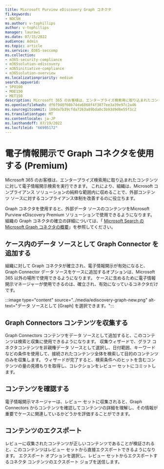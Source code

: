 ```yaml
---
title: Microsoft Purview eDiscovery Graph コネクタ
f1.keywords:
- NOCSH
ms.author: v-tophillips
author: v-tophillips
manager: laurawi
ms.date: 07/15/2022
audience: Admin
ms.topic: article
ms.service: O365-seccomp
ms.collection:
- m365-security-compliance
- m365solution-ediscovery
- m365initiative-compliance
- m365solution-overview
ms.localizationpriority: medium
search.appverid:
- SPO160
- MOE150
- MET150
description: Microsoft 365 のお客様は、エンタープライズ検索用に取り込まれたコンテンツに対して電子情報開示検索を実行できます。
ms.openlocfilehash: df6f948f60b74da6868f4f3877ee3a39e97c2a46
ms.sourcegitcommit: 180da7b39cfda7263a89bda0c3b93d9d6e55f3c2
ms.translationtype: MT
ms.contentlocale: ja-JP
ms.lasthandoff: 07/19/2022
ms.locfileid: "66995172"
---
```

# <a name="use-graph-connectors-with-ediscovery-premium"></a>電子情報開示で Graph コネクタを使用する (Premium)

Microsoft 365 のお客様は、エンタープライズ検索用に取り込まれたコンテンツに対して電子情報開示検索を実行できます。 これにより、組織は、Microsoft コンプライアンス ソリューションの純粋な範囲内に収めることで、外部コンテンツ ソースに対するコンプライアンス体制を改善するのに役立ちます。

Graph コネクタを使用すると、外部データ ソースのコンテンツをMicrosoft Purview eDiscovery Premium ソリューションで使用できるようになります。 組織の Graph コネクタの確立の詳細については、「 [Microsoft Search の Microsoft Graph コネクタの概要](/microsoftsearch/connectors-overview)」を参照してください。

## <a name="add-graph-connector-as-a-data-source-within-a-case"></a>ケース内のデータ ソースとして Graph Connector を追加する

組織に対して Graph コネクタが確立され、電子情報開示が有効になると、Graph Connector データ ソースをケースに追加するオプションは、Microsoft 365 以外の場所で使用できるようになります。 ケースに含めるために電子情報開示マネージャーが使用できるのは、確立され、有効になっているコネクタだけです。

:::image type="content" source="../media/ediscovery-graph-new.png" alt-text="データ ソースとして [Graph] を選択できます。":::

## <a name="collect-graph-connectors-content"></a>Graph Connectors コンテンツを収集する

Graph Connectors コンテンツをデータ ソースとして追加すると、このコンテンツは検索と収集に使用できるようになります。 収集ウィザードで、グラフ コネクタコンテンツを非親権データ ソースとして選択し、日付範囲、キーワードなどの条件を使用して、接続されたコンテンツ全体を検索して目的のコンテンツのみを収集します。 ウィザードが完了すると、検索条件へのヒットを含むコンテンツの量の見積もりを取得し、コレクションをレビュー セットにコミットします。  

## <a name="review-content"></a>コンテンツを確認する

電子情報開示マネージャーは、レビュー セットに収集されると、Graph Connectors からコンテンツを確認してコンテンツの詳細を理解し、その情報が重要でケースに関連しているかどうかを評価することができます。  

## <a name="export-content"></a>コンテンツのエクスポート

レビューに収集されたコンテンツが正しいコンテンツであることが検証されると、このコンテンツはレビュー セットから直接エクスポートできるようになります。 エクスポート オプションを選択し、レビュー セットからエクスポートするコネクタ コンテンツのエクスポート ジョブを送信します。
